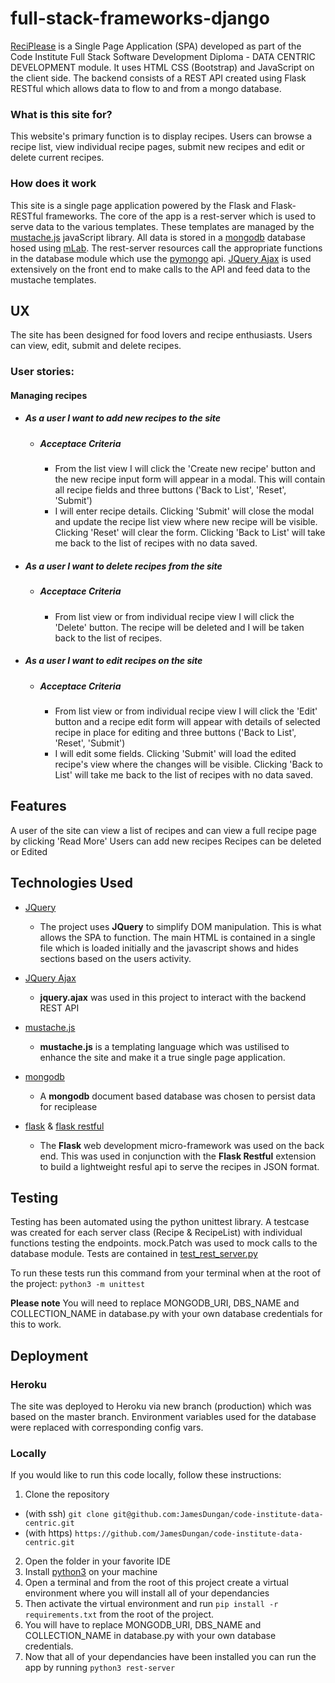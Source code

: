 # full-stack-frameworks-django

[ReciPlease](https://code-institute-data-centric.herokuapp.com/) is a Single Page Application (SPA) developed as part of the Code Institute Full Stack Software Development Diploma - DATA CENTRIC DEVELOPMENT module. It uses HTML CSS (Bootstrap) and JavaScript on the client side. The backend consists of a REST API created using Flask RESTful which allows data to flow to and from a mongo database.

### What is this site for?
 
This website's primary function is to display recipes. Users can browse a recipe list, view individual recipe pages, submit new recipes and edit or delete current recipes.
 
### How does it work
 
This site is a single page application powered by the Flask and Flask-RESTful frameworks. The core of the app is a rest-server which is used to serve data to the various templates. These templates are managed by the [mustache.js](https://mustache.github.io/) javaScript library. All data is stored in a [mongodb](https://www.mongodb.com/) database hosed using [mLab](https://mlab.com/welcome/). The rest-server resources call the appropriate functions in the database module which use the [pymongo](https://api.mongodb.com/python/current/) api. [JQuery Ajax](http://api.jquery.com/jquery.ajax/) is used extensively on the front end to make calls to the API and feed data to the mustache templates.

 
## UX

The site has been designed for food lovers and recipe enthusiasts. Users can view, edit, submit and delete recipes.

### User stories: 

#### Managing recipes
- ##### As a user I want to add new recipes to the site
  - ##### Acceptace Criteria
    - From the list view I will click the 'Create new recipe' button and the new recipe input form will appear in a modal. This will contain all recipe fields and three buttons ('Back to List', 'Reset', 'Submit')
    - I will enter recipe details. Clicking 'Submit' will close the modal and update the recipe list view where new recipe will be visible. Clicking 'Reset' will clear the form. Clicking 'Back to List' will take me back to the list of recipes with no data saved. 
- ##### As a user I want to delete recipes from the site
    - ##### Acceptace Criteria 
        - From list view or from individual recipe view I will click the 'Delete' button. The recipe will be deleted and I will be taken back to the list of recipes.

- ##### As a user I want to edit recipes on the site
    - ##### Acceptace Criteria
        - From list view or from individual recipe view I will click the 'Edit' button and a recipe edit form will appear with details of selected recipe in place for editing and three buttons ('Back to List', 'Reset', 'Submit')
        - I will edit some fields. Clicking 'Submit' will load the edited recipe's view where the changes will be visible. Clicking 'Back to List' will take me back to the list of recipes with no data saved.


## Features

A user of the site can view a list of recipes and can view a full recipe page by clicking 'Read More'
Users can add new recipes
Recipes can be deleted or Edited
 

## Technologies Used

- [JQuery](https://jquery.com)
    - The project uses **JQuery** to simplify DOM manipulation. This is what allows the SPA to function. The main HTML is contained in a single file which is loaded initially and the javascript shows and hides sections based on the users activity. 

- [JQuery Ajax](http://api.jquery.com/jquery.ajax/)
    - **jquery.ajax** was used in this project to interact with the backend REST API

- [mustache.js](https://mustache.github.io/)
    - **mustache.js** is a templating language which was ustilised to enhance the site and make it a true single page application. 

- [mongodb](https://www.mongodb.com/)
    - A **mongodb** document based database was chosen to persist data for reciplease

- [flask](http://flask.pocoo.org/docs/1.0/#user-s-guide) & [flask restful](https://flask-restful.readthedocs.io/en/latest/)
    - The **Flask** web development micro-framework was used on the back end. This was used in conjunction with the **Flask Restful** extension to build a lightweight resful api to serve the recipes in JSON format.


## Testing

Testing has been automated using the python unittest library. A testcase was created for each server class (Recipe & RecipeList) with individual functions testing the endpoints. mock.Patch was used to mock calls to the database module. Tests are contained in [test_rest_server.py](https://github.com/JamesDungan/code-institute-data-centric/blob/production/test_rest_server.py)

To run these tests run this command from your terminal when at the root of the project: `python3 -m unittest`

**Please note** You will need to replace MONGODB_URI, DBS_NAME and COLLECTION_NAME in database.py with your own database credentials for this to work. 

## Deployment

### Heroku

The site was deployed to Heroku via new branch (production) which was based on the master branch. Environment variables used for the database were replaced with corresponding config vars.

### Locally

If you would like to run this code locally, follow these instructions:

1. Clone the repository 
  * (with ssh) `git clone git@github.com:JamesDungan/code-institute-data-centric.git` 
  * (with https) `https://github.com/JamesDungan/code-institute-data-centric.git`
2. Open the folder in your favorite IDE
3. Install [python3](https://www.python.org/downloads/) on your machine 
4. Open a terminal and from the root of this project create a virtual environment where you will install all of your dependancies
5. Then activate the virtual environment and run `pip install -r requirements.txt` from the root of the project.
6. You will have to replace MONGODB_URI, DBS_NAME and COLLECTION_NAME in database.py with your own database credentials.     
6. Now that all of your dependancies have been installed you can run the app by running `python3 rest-server`

